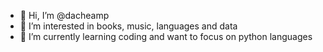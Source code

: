 - 👋 Hi, I’m @dacheamp
- 👀 I’m interested in books, music, languages and data
- 🌱 I’m currently learning coding and want to focus on python languages

<!---
dacheamp/dacheamp is a ✨ special ✨ repository because its `README.md` (this file) appears on your GitHub profile.
You can click the Preview link to take a look at your changes.
--->
